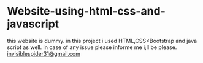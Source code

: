 # Website-using-html-css-and-javascript
this website is dummy. in this project i used HTML,CSS&lt;Bootstrap and java script as well.
in case of any issue please informe me i;ll be please.
invisiblespider31@gmail.com

